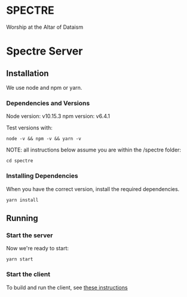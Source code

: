# SPECTRE
Worship at the Altar of Dataism


# Spectre Server

## Installation

We use node and npm or yarn.

### Dependencies and Versions

Node version: v10.15.3
npm version: v6.4.1

Test versions with:

```
node -v && npm -v && yarn -v
```

NOTE: all instructions below assume you are within the /spectre folder:

```
cd spectre
```

### Installing Dependencies


When you have the correct version, install the required dependencies.

```
yarn install
```

## Running

### Start the server

Now we're ready to start:
```
yarn start
```

### Start the client

To build and run the client, see [these instructions](web-client/README.md)

<br>
